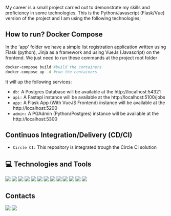My career is a small project carried out to demonstrate my skills and proficiency in some technologies. This is the Python/Javascript (Flask/Vue) version of the project and I am using the following technologies;

## How to run? Docker Compose
In the 'app' folder we have a simple list registration application written using Flask (python), Jinja as a framework and using VueJs (Javascript) on the frontend. We just need to run these commands at the project root folder

```sh
docker-compose build #build the containers
docker-compose up -d #run the containers
```
It will up the following services:
- ``db:`` A Postgres Database will be available at the http://localhost:54321 
- ``api:`` A Fastapi instance will be available at the http://localhost:5100/jobs 
- ``app:`` A Flask App (With VueJS Frontend) instance will be available at the http://localhost:5200
- ``admin:`` A PGAdmin (Python/Postgres) instance will be available at the http://localhost:5300

## Continuos Integration/Delivery (CD/CI)
- ``Circle CI:`` This repository is integrated trough the Circle CI solution

## 💻 Technologies and Tools
![](https://img.shields.io/badge/Code-Python-blueviolet?logo=python&logoColor=white) ![](https://img.shields.io/badge/Code-Javascript-blueviolet?logo=javascript&logoColor=white) ![](https://img.shields.io/badge/Code-HTML-blueviolet?logo=html5&logoColor=white) ![](https://img.shields.io/badge/Code-CSS-blueviolet?logo=html5&logoColor=white) ![](https://img.shields.io/badge/Code-Flask-blueviolet?logo=python&logoColor=white) ![](https://img.shields.io/badge/Code-Jinja-blueviolet?logo=jinja&logoColor=white) ![](https://img.shields.io/badge/Code-VueJS-blueviolet?logo=Javascript&logoColor=white) ![](https://img.shields.io/badge/Code-SQLAlchemy-blueviolet?logo=python&logoColor=white) ![](https://img.shields.io/badge/Code-FastAPI-blueviolet?logo=python&logoColor=white) ![](https://img.shields.io/badge/Code-Docker-blueviolet?logo=docker&logoColor=white) ![](https://img.shields.io/badge/Code-DockerCompose-blueviolet?logo=python&logoColor=white) ![](https://img.shields.io/badge/Code-UnitTest-blueviolet?logo=docker&logoColor=white) ![](https://img.shields.io/badge/Code-Pytest-blueviolet?logo=python&logoColor=white)

## Contacts
![](https://img.shields.io/badge/LinkedIn-alexandreconrado-blue?url=https://www.linkedin.com/in/alexandreconrado/&logo=linkedin&logoColor=white) ![](https://img.shields.io/badge/Gmail-xandee1977@gmail.com-red?logo=gmail&logoColor=white)